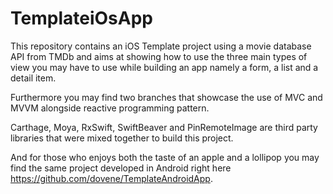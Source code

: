 # TemplateiOsApp

This repository contains an iOS Template project using a movie database API from TMDb and aims at showing how to use
the three main types of view you may have to use while building an app namely a form, a list and a detail item.

Furthermore you may find two branches that showcase the use of MVC and MVVM alongside reactive programming pattern.

Carthage, Moya, RxSwift, SwiftBeaver and PinRemoteImage are third party libraries that were mixed together to build this project.

And for those who enjoys both the taste of an apple and a lollipop you may find the same project developed in Android right here  https://github.com/dovene/TemplateAndroidApp.
